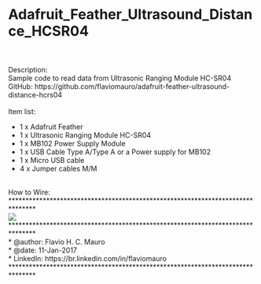 # Adafruit_Feather_Ultrasound_Distance_HCSR04<br />
<br />
<br />
Description:<br />
Sample code to read data from Ultrasonic Ranging Module HC-SR04<br />
GitHub: https://github.com/flaviomauro/adafruit-feather-ultrasound-distance-hcrs04<br />
<br />
Item list:<br />
<ul>
<li>1 x Adafruit Feather</li>
<li>1 x Ultrasonic Ranging Module HC-SR04</li>
<li>1 x MB102 Power Supply Module</li>
<li>1 x USB Cable Type A/Type A or a Power supply for MB102</li>
<li>1 x Micro USB cable</li>
<li>4 x Jumper cables M/M</li>
</ul>
<br />
How to Wire:<br />
*******************************************************************************<br />
<img src="https://github.com/flaviomauro/adafruit-feather-ultrasound-distance-hcrs04/blob/master/Adafruit_Feather_Ultrasound_Distance_HCSR04.png"><br />
*******************************************************************************<br />
 * @author: Flavio H. C. Mauro<br />
 * @date:   11-Jan-2017<br />
 * LinkedIn: https://br.linkedin.com/in/flaviomauro<br />
 *******************************************************************************<br />
